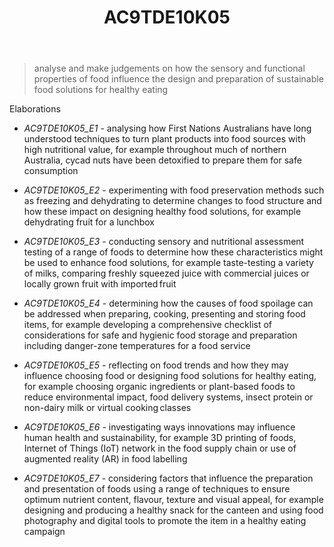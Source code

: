 ﻿---
backlinks:
- title: Learning Areas
  url: /memex/sense/Teaching/Curriculum/v9/v9-learning-areas.html
tags: australian-curriculum
title: AC9TDE10K05
type: note
---
> analyse and make judgements on how the sensory and functional properties of food influence the design and preparation of sustainable food solutions for healthy eating

Elaborations


- _AC9TDE10K05_E1_ - analysing how First Nations Australians have long understood techniques to turn plant products into food sources with high nutritional value, for example throughout much of northern Australia, cycad nuts have been detoxified to prepare them for safe consumption

- _AC9TDE10K05_E2_ - experimenting with food preservation methods such as freezing and dehydrating to determine changes to food structure and how these impact on designing healthy food solutions, for example dehydrating fruit for a lunchbox

- _AC9TDE10K05_E3_ - conducting sensory and nutritional assessment testing of a range of foods to determine how these characteristics might be used to enhance food solutions, for example taste-testing a variety of milks, comparing freshly squeezed juice with commercial juices or locally grown fruit with imported fruit

- _AC9TDE10K05_E4_ - determining how the causes of food spoilage can be addressed when preparing, cooking, presenting and storing food items, for example developing a comprehensive checklist of considerations for safe and hygienic food storage and preparation including danger-zone temperatures for a food service

- _AC9TDE10K05_E5_ - reflecting on food trends and how they may influence choosing food or designing food solutions for healthy eating, for example choosing organic ingredients or plant-based foods to reduce environmental impact, food delivery systems, insect protein or non-dairy milk or virtual cooking classes 

- _AC9TDE10K05_E6_ - investigating ways innovations may influence human health and sustainability, for example 3D printing of foods, Internet of Things (IoT) network in the food supply chain or use of augmented reality (AR) in food labelling

- _AC9TDE10K05_E7_ - considering factors that influence the preparation and presentation of foods using a range of techniques to ensure optimum nutrient content, flavour, texture and visual appeal, for example designing and producing a healthy snack for the canteen and using food photography and digital tools to promote the item in a healthy eating campaign